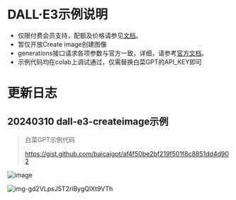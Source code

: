 # DALL·E3示例说明
- 仅限付费会员支持，配额及价格请参见[文档](https://doc.baicaigpt.com/doc-3675731)。
- 暂仅开放Create image创建图像
- generations接口请求各项参数与官方一致，详细，请参考[官方文档](https://platform.openai.com/docs/api-reference/images/create)。
- 示例代码均在colab上调试通过，仅需替换白菜GPT的API_KEY即可
# 更新日志
## 20240310 dall-e3-createimage示例
>
> 白菜GPT示例代码
>
> https://gist.github.com/baicaigpt/af4f50be2bf219f501f8c8851dd4d902

![image](https://github.com/baicaigpt/FreeGPT_FreeApiKey/assets/160614217/9b5dde29-df36-4640-b748-a1373248fa41)

![img-gd2VLpsJ5T2rlBygQlXt9VTh](https://github.com/baicaigpt/FreeGPT_FreeApiKey/assets/160614217/a0a6660b-891b-489d-abd6-be56761e2e68)
